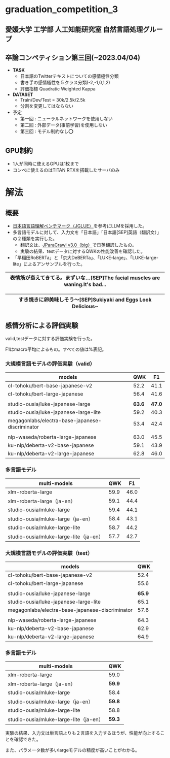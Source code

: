 # graduation_competition_3
## 愛媛大学 工学部 人工知能研究室 自然言語処理グループ

## 卒論コンペティション第三回(~2023.04/04)


- **TASK**
  - 日本語のTwitterテキストについての感情極性分類
  - 書き手の感情極性を５クラス分類(-2,-1,0,1,2)
  - 評価指標 Quadratic Weighted Kappa
- **DATASET**
  - Train/Dev/Test = 30k/2.5k/2.5k
  - 分割を変更してはならない
- 予定
  - 第一回 : ニューラルネットワークを使用しない
  - 第二回 : 外部データ(事前学習)を使用しない
  - 第三回 : モデル制約なし⭕️

## GPU制約
- 1人が同時に使えるGPUは1枚まで
- コンペに使えるのはTITAN RTXを搭載したサーバのみ

# 解法
## 概要
- [日本語言語理解ベンチマーク（JGLUE）](https://zenn.dev/hellorusk/articles/8e73cd5fb8f58e)を参考にLLMを採用した。
- 多言語モデルに対して、入力文を「日本語」「日本語[SEP]英語（翻訳文）」の２種類を実行した。
  - 翻訳文は、[JParaCrawl v3.0（big）](https://www.kecl.ntt.co.jp/icl/lirg/jparacrawl/)で日英翻訳したもの。
  - 実験の結果、testデータに対するQWKの性能改善を確認した。
- 「早稲田RoBERTa」と「京大DeBERTa」、「LUKE-large」、「LUKE-large-lite」によるアンサンブルを行った。


|表情筋が衰えてきてる。まずいな…[SEP]The facial muscles are waning.It's bad...|
|-|

|すき焼きに卵美味しそう〜[SEP]Sukiyaki and Eggs Look Delicious~|
|-|


## 感情分析による評価実験
valid,testデータに対する評価実験を行った。

F1はmacro平均によるもの。すべての値は%表記。


### 大規模言語モデルの評価実験（valid）


| models  | QWK | F1  |
| ------------- | ------------- | ------------- |
|cl-tohoku/bert-base-japanese-v2  |52.2|41.1|
|cl-tohoku/bert-large-japanese|56.4|41.6|
|||
|studio-ousia/luke-japanese-large|**63.6**|**47.0**|
|studio-ousia/luke-japanese-large-lite|59.2|40.3|
|megagonlabs/electra-base-japanese-discriminator|53.4|42.4|
|||
|nlp-waseda/roberta-large-japanese|63.0|45.5|
|ku-nlp/deberta-v2-base-japanese|59.1|43.9|
|ku-nlp/deberta-v2-large-japanese|62.8|46.0|


### 多言語モデル

| multi-models  | QWK | F1  |
| ------------- | ------------- | ------------- |
|xlm-roberta-large|59.9|46.0|
|xlm-roberta-large（ja-en）|59.1|44.4|
|studio-ousia/mluke-large|59.4|44.1|
|studio-ousia/mluke-large（ja-en）|58.4|43.1|
|studio-ousia/mluke-large-lite|58.7|44.2|
|studio-ousia/mluke-large-lite（ja-en）|57.7|42.7|


### 大規模言語モデルの評価実験（test）

| models  | QWK |
| ------------- | ------------- |
|cl-tohoku/bert-base-japanese-v2  |52.4|
|cl-tohoku/bert-large-japanese|55.6|
||
|studio-ousia/luke-japanese-large|**65.9**|
|studio-ousia/luke-japanese-large-lite|65.1|
|megagonlabs/electra-base-japanese-discriminator|57.6|
||
|nlp-waseda/roberta-large-japanese|64.3|
|ku-nlp/deberta-v2-base-japanese|62.9|
|ku-nlp/deberta-v2-large-japanese|64.9|


### 多言語モデル

| multi-models  | QWK |
| ------------- | ------------- |
|xlm-roberta-large|59.0|
|xlm-roberta-large（ja-en）|**59.9**|
|studio-ousia/mluke-large|58.4|
|studio-ousia/mluke-large（ja-en）|**59.8**|
|studio-ousia/mluke-large-lite|58.8|
|studio-ousia/mluke-large-lite（ja-en）|**59.3**|

実験の結果、入力文は単言語よりも２言語を入力するほうが、性能が向上することを確認できた。

また、パラメータ数が多いlargeモデルの精度が高いことがわかる。

